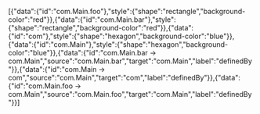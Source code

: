 [{"data":{"id":"com.Main.foo"},"style":{"shape":"rectangle","background-color":"red"}},{"data":{"id":"com.Main.bar"},"style":{"shape":"rectangle","background-color":"red"}},{"data":{"id":"com"},"style":{"shape":"hexagon","background-color":"blue"}},{"data":{"id":"com.Main"},"style":{"shape":"hexagon","background-color":"blue"}},{"data":{"id":"com.Main.bar -> com.Main","source":"com.Main.bar","target":"com.Main","label":"definedBy"}},{"data":{"id":"com.Main -> com","source":"com.Main","target":"com","label":"definedBy"}},{"data":{"id":"com.Main.foo -> com.Main","source":"com.Main.foo","target":"com.Main","label":"definedBy"}}]